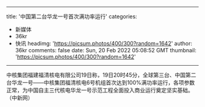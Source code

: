 
---
title: '中国第二台华龙一号首次满功率运行'
categories: 
 - 新媒体
 - 36kr
 - 快讯
headimg: 'https://picsum.photos/400/300?random=1642'
author: 36kr
comments: false
date: Sun, 20 Feb 2022 05:08:52 GMT
thumbnail: 'https://picsum.photos/400/300?random=1642'
---

<div>   
中核集团福建福清核电有限公司19日称，19日20时45分，全球第三台、中国第二台华龙一号——中核集团福清核电6号机组首次达到100%满功率运行，各项参数正常，为中国自主三代核电华龙一号示范工程全面投入商业运行奠定坚实基础。（中新网）  
</div>
            